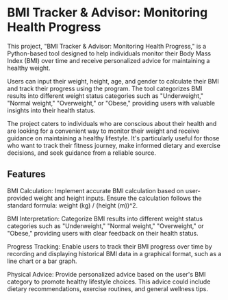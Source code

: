 
# BMI Tracker & Advisor: Monitoring Health Progress

This project, "BMI Tracker & Advisor: Monitoring Health Progress," is a Python-based tool designed to help individuals monitor their Body Mass Index (BMI) over time and receive personalized advice for maintaining a healthy weight.

Users can input their weight, height, age, and gender to calculate their BMI and track their progress using the program. The tool categorizes BMI results into different weight status categories such as "Underweight," "Normal weight," "Overweight," or "Obese," providing users with valuable insights into their health status.

The project caters to individuals who are conscious about their health and are looking for a convenient way to monitor their weight and receive guidance on maintaining a healthy lifestyle. It's particularly useful for those who want to track their fitness journey, make informed dietary and exercise decisions, and seek guidance from a reliable source.









## Features

BMI Calculation: Implement accurate BMI calculation based on user-provided weight and height inputs. Ensure the calculation follows the standard formula: weight (kg) / (height (m))^2.

BMI Interpretation: Categorize BMI results into different weight status categories such as "Underweight," "Normal weight," "Overweight," or "Obese," providing users with clear feedback on their health status.

Progress Tracking: Enable users to track their BMI progress over time by recording and displaying historical BMI data in a graphical format, such as a line chart or a bar graph.

Physical Advice: Provide personalized advice based on the user's BMI category to promote healthy lifestyle choices. This advice could include dietary recommendations, exercise routines, and general wellness tips.


